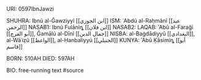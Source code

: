 URI: 0597IbnJawzi

SHUHRA: Ibnủ al-Ǧawziyyỉ [[ابن الجوزي]]
ISM: ʿAbdủ al-Raḥmãnỉ [[عبد الرحمن]]
NASAB1: Ibnủ Fulānỉȵ [[ابن فلان]]
NASAB2:
LAQAB: ʾAbū al-Faraǧỉ [[أبو الفرج]], Ǧamālủ al-Dīnỉ [[جمال الدين]]
NISBA: al-Baġdādiyyủ [[البغدادي]], al-Wāʿiẓủ [[الواعظ]], al-Ḥanbaliyyủ [[الحنبلي]]
KUNYA: ʾAbū Ḳāsimỉȵ [[أبو قاسم]]

BORN: 510AH
DIED: 597AH

BIO: free-running text #source
